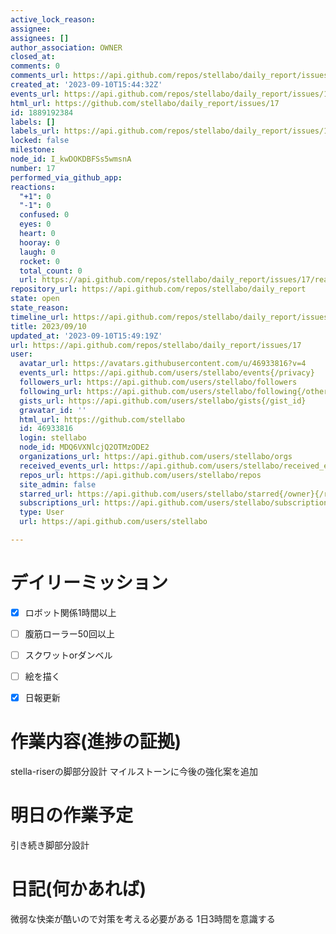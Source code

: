 ```yaml
---
active_lock_reason: 
assignee: 
assignees: []
author_association: OWNER
closed_at: 
comments: 0
comments_url: https://api.github.com/repos/stellabo/daily_report/issues/17/comments
created_at: '2023-09-10T15:44:32Z'
events_url: https://api.github.com/repos/stellabo/daily_report/issues/17/events
html_url: https://github.com/stellabo/daily_report/issues/17
id: 1889192384
labels: []
labels_url: https://api.github.com/repos/stellabo/daily_report/issues/17/labels{/name}
locked: false
milestone: 
node_id: I_kwDOKDBFSs5wmsnA
number: 17
performed_via_github_app: 
reactions:
  "+1": 0
  "-1": 0
  confused: 0
  eyes: 0
  heart: 0
  hooray: 0
  laugh: 0
  rocket: 0
  total_count: 0
  url: https://api.github.com/repos/stellabo/daily_report/issues/17/reactions
repository_url: https://api.github.com/repos/stellabo/daily_report
state: open
state_reason: 
timeline_url: https://api.github.com/repos/stellabo/daily_report/issues/17/timeline
title: 2023/09/10
updated_at: '2023-09-10T15:49:19Z'
url: https://api.github.com/repos/stellabo/daily_report/issues/17
user:
  avatar_url: https://avatars.githubusercontent.com/u/46933816?v=4
  events_url: https://api.github.com/users/stellabo/events{/privacy}
  followers_url: https://api.github.com/users/stellabo/followers
  following_url: https://api.github.com/users/stellabo/following{/other_user}
  gists_url: https://api.github.com/users/stellabo/gists{/gist_id}
  gravatar_id: ''
  html_url: https://github.com/stellabo
  id: 46933816
  login: stellabo
  node_id: MDQ6VXNlcjQ2OTMzODE2
  organizations_url: https://api.github.com/users/stellabo/orgs
  received_events_url: https://api.github.com/users/stellabo/received_events
  repos_url: https://api.github.com/users/stellabo/repos
  site_admin: false
  starred_url: https://api.github.com/users/stellabo/starred{/owner}{/repo}
  subscriptions_url: https://api.github.com/users/stellabo/subscriptions
  type: User
  url: https://api.github.com/users/stellabo

---
```

# デイリーミッション
- [x] ロボット関係1時間以上 
- [ ] 腹筋ローラー50回以上 
- [ ] スクワットorダンベル
- [ ] 絵を描く
- [x] 日報更新


# 作業内容(進捗の証拠)
stella-riserの脚部分設計
マイルストーンに今後の強化案を追加

# 明日の作業予定
引き続き脚部分設計

# 日記(何かあれば)
微弱な快楽が酷いので対策を考える必要がある
1日3時間を意識する